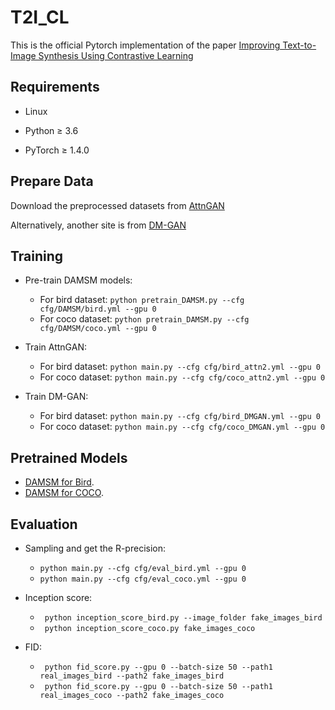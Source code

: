 # T2I_CL
This is the official Pytorch implementation of the paper [Improving Text-to-Image Synthesis Using Contrastive Learning](https://arxiv.org/abs/2107.02423?context=cs)


## Requirements
* Linux
* Python ≥ 3.6

* PyTorch ≥ 1.4.0


## Prepare Data



Download the preprocessed datasets from [AttnGAN](https://github.com/taoxugit/AttnGAN)

Alternatively, another site is from [DM-GAN](https://github.com/MinfengZhu/DM-GAN)


## Training
- Pre-train DAMSM models:
  - For bird dataset: `python pretrain_DAMSM.py --cfg cfg/DAMSM/bird.yml --gpu 0`
  - For coco dataset: `python pretrain_DAMSM.py --cfg cfg/DAMSM/coco.yml --gpu 0`

- Train AttnGAN:
  - For bird dataset: `python main.py --cfg cfg/bird_attn2.yml --gpu 0`
  - For coco dataset: `python main.py --cfg cfg/coco_attn2.yml --gpu 0`

- Train DM-GAN:
  - For bird dataset: `python main.py --cfg cfg/bird_DMGAN.yml --gpu 0`
  - For coco dataset: `python main.py --cfg cfg/coco_DMGAN.yml --gpu 0`

## Pretrained Models
- [DAMSM for Bird](https://drive.google.com/).
- [DAMSM for COCO](https://drive.google.com/).

## Evaluation
- Sampling and get the R-precision:
  - `python main.py --cfg cfg/eval_bird.yml --gpu 0`
  - `python main.py --cfg cfg/eval_coco.yml --gpu 0`

- Inception score:
  - ` python inception_score_bird.py --image_folder fake_images_bird`
  - ` python inception_score_coco.py fake_images_coco`

- FID: 
  - ` python fid_score.py --gpu 0 --batch-size 50 --path1 real_images_bird --path2 fake_images_bird`
  - ` python fid_score.py --gpu 0 --batch-size 50 --path1 real_images_coco --path2 fake_images_coco`
